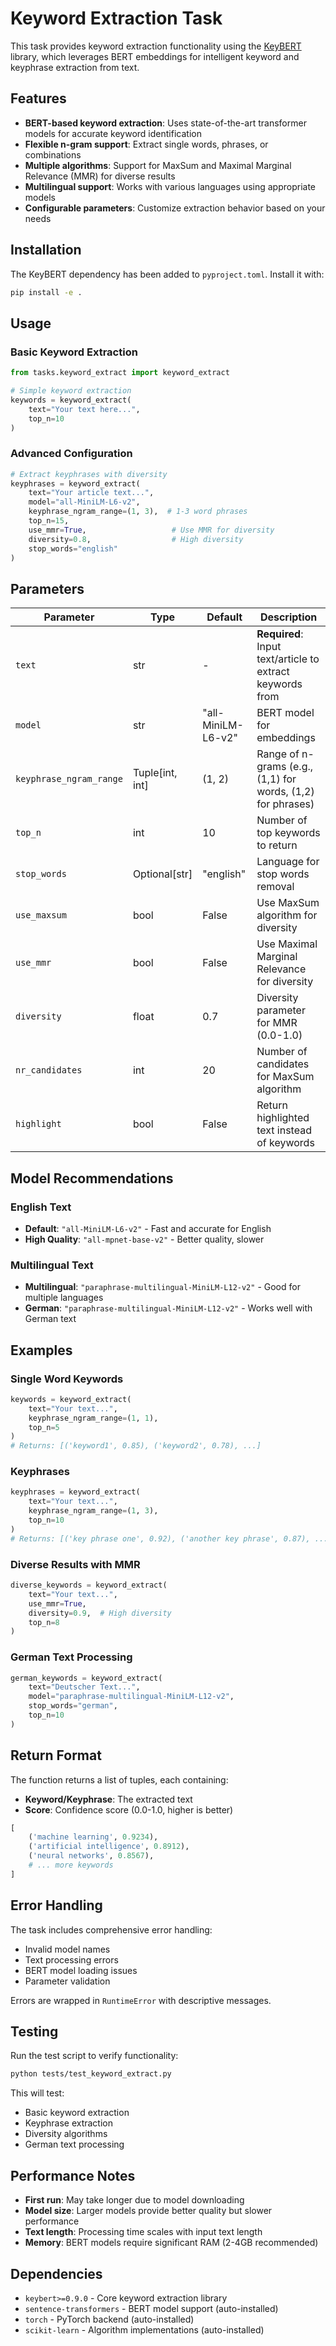 # Keyword Extraction Task

This task provides keyword extraction functionality using the [KeyBERT](https://github.com/MaartenGr/KeyBERT) library, which leverages BERT embeddings for intelligent keyword and keyphrase extraction from text.

## Features

- **BERT-based keyword extraction**: Uses state-of-the-art transformer models for accurate keyword identification
- **Flexible n-gram support**: Extract single words, phrases, or combinations
- **Multiple algorithms**: Support for MaxSum and Maximal Marginal Relevance (MMR) for diverse results
- **Multilingual support**: Works with various languages using appropriate models
- **Configurable parameters**: Customize extraction behavior based on your needs

## Installation

The KeyBERT dependency has been added to `pyproject.toml`. Install it with:

```bash
pip install -e .
```

## Usage

### Basic Keyword Extraction

```python
from tasks.keyword_extract import keyword_extract

# Simple keyword extraction
keywords = keyword_extract(
    text="Your text here...",
    top_n=10
)
```

### Advanced Configuration

```python
# Extract keyphrases with diversity
keyphrases = keyword_extract(
    text="Your article text...",
    model="all-MiniLM-L6-v2",
    keyphrase_ngram_range=(1, 3),  # 1-3 word phrases
    top_n=15,
    use_mmr=True,                   # Use MMR for diversity
    diversity=0.8,                  # High diversity
    stop_words="english"
)
```

## Parameters

| Parameter | Type | Default | Description |
|-----------|------|---------|-------------|
| `text` | str | - | **Required**: Input text/article to extract keywords from |
| `model` | str | "all-MiniLM-L6-v2" | BERT model for embeddings |
| `keyphrase_ngram_range` | Tuple[int, int] | (1, 2) | Range of n-grams (e.g., (1,1) for words, (1,2) for phrases) |
| `top_n` | int | 10 | Number of top keywords to return |
| `stop_words` | Optional[str] | "english" | Language for stop words removal |
| `use_maxsum` | bool | False | Use MaxSum algorithm for diversity |
| `use_mmr` | bool | False | Use Maximal Marginal Relevance for diversity |
| `diversity` | float | 0.7 | Diversity parameter for MMR (0.0-1.0) |
| `nr_candidates` | int | 20 | Number of candidates for MaxSum algorithm |
| `highlight` | bool | False | Return highlighted text instead of keywords |

## Model Recommendations

### English Text
- **Default**: `"all-MiniLM-L6-v2"` - Fast and accurate for English
- **High Quality**: `"all-mpnet-base-v2"` - Better quality, slower

### Multilingual Text
- **Multilingual**: `"paraphrase-multilingual-MiniLM-L12-v2"` - Good for multiple languages
- **German**: `"paraphrase-multilingual-MiniLM-L12-v2"` - Works well with German text

## Examples

### Single Word Keywords
```python
keywords = keyword_extract(
    text="Your text...",
    keyphrase_ngram_range=(1, 1),
    top_n=5
)
# Returns: [('keyword1', 0.85), ('keyword2', 0.78), ...]
```

### Keyphrases
```python
keyphrases = keyword_extract(
    text="Your text...",
    keyphrase_ngram_range=(1, 3),
    top_n=10
)
# Returns: [('key phrase one', 0.92), ('another key phrase', 0.87), ...]
```

### Diverse Results with MMR
```python
diverse_keywords = keyword_extract(
    text="Your text...",
    use_mmr=True,
    diversity=0.9,  # High diversity
    top_n=8
)
```

### German Text Processing
```python
german_keywords = keyword_extract(
    text="Deutscher Text...",
    model="paraphrase-multilingual-MiniLM-L12-v2",
    stop_words="german",
    top_n=10
)
```

## Return Format

The function returns a list of tuples, each containing:
- **Keyword/Keyphrase**: The extracted text
- **Score**: Confidence score (0.0-1.0, higher is better)

```python
[
    ('machine learning', 0.9234),
    ('artificial intelligence', 0.8912),
    ('neural networks', 0.8567),
    # ... more keywords
]
```

## Error Handling

The task includes comprehensive error handling:
- Invalid model names
- Text processing errors
- BERT model loading issues
- Parameter validation

Errors are wrapped in `RuntimeError` with descriptive messages.

## Testing

Run the test script to verify functionality:

```bash
python tests/test_keyword_extract.py
```

This will test:
- Basic keyword extraction
- Keyphrase extraction
- Diversity algorithms
- German text processing

## Performance Notes

- **First run**: May take longer due to model downloading
- **Model size**: Larger models provide better quality but slower performance
- **Text length**: Processing time scales with input text length
- **Memory**: BERT models require significant RAM (2-4GB recommended)

## Dependencies

- `keybert>=0.9.0` - Core keyword extraction library
- `sentence-transformers` - BERT model support (auto-installed)
- `torch` - PyTorch backend (auto-installed)
- `scikit-learn` - Algorithm implementations (auto-installed)
